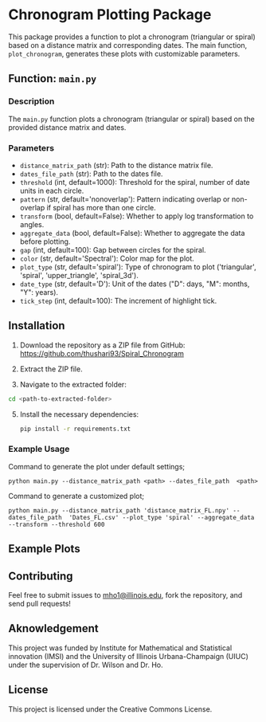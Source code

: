 # Chronogram Plotting Package

This package provides a function to plot a chronogram (triangular or spiral) based on a distance matrix and corresponding dates. The main function, `plot_chronogram`, generates these plots with customizable parameters.

## Function: `main.py`

### Description

The `main.py` function plots a chronogram (triangular or spiral) based on the provided distance matrix and dates.

### Parameters

- `distance_matrix_path` (str): Path to the distance matrix file.
- `dates_file_path` (str): Path to the dates file.
- `threshold` (int, default=1000): Threshold for the spiral, number of date units in each circle.
- `pattern` (str, default='nonoverlap'): Pattern indicating overlap or non-overlap if spiral has more than one circle.
- `transform` (bool, default=False): Whether to apply log transformation to angles.
- `aggregate_data` (bool, default=False): Whether to aggregate the data before plotting.
- `gap` (int, default=100): Gap between circles for the spiral.
- `color` (str, default='Spectral'): Color map for the plot.
- `plot_type` (str, default='spiral'): Type of chronogram to plot ('triangular', 'spiral', 'upper_triangle', 'spiral_3d').
- `date_type` (str, default='D'): Unit of the dates ("D": days, "M": months, "Y": years).
- `tick_step` (int, default=100): The increment of highlight tick.

## Installation

1. Download the repository as a ZIP file from GitHub:
https://github.com/thushari93/Spiral_Chronogram

2. Extract the ZIP file.

3. Navigate to the extracted folder:
```bash
cd <path-to-extracted-folder>
```

5. Install the necessary dependencies: 
    ```bash
    pip install -r requirements.txt
    ```
### Example Usage

Command to generate the plot under default settings;

`python main.py --distance_matrix_path <path> --dates_file_path  <path>` 

Command to generate a customized plot;

`python main.py --distance_matrix_path 'distance_matrix_FL.npy' --dates_file_path  'Dates_FL.csv' --plot_type 'spiral' --aggregate_data --transform --threshold 600` 

## Example Plots 


## Contributing

Feel free to submit issues to mho1@illinois.edu, fork the repository, and send pull requests!

## Aknowledgement
This project was funded by Institute for Mathematical and Statistical innovation (IMSI) and the University of Illinois Urbana-Champaign (UIUC) under the supervision of Dr. Wilson and Dr. Ho.

## License

This project is licensed under the Creative Commons License.
